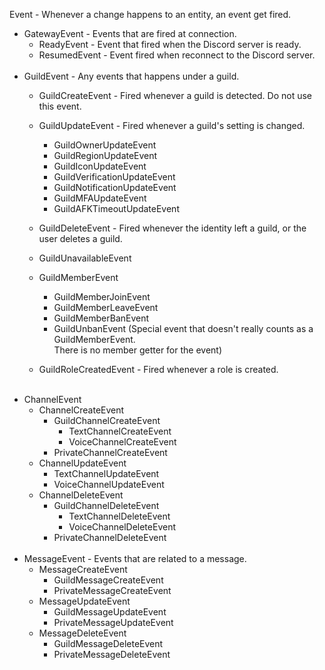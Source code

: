 Event - Whenever a change happens to an entity, an event get fired.
 - GatewayEvent - Events that are fired at connection.
   - ReadyEvent - Event that fired when the Discord server is ready.
   - ResumedEvent - Event fired when reconnect to the Discord server.
    <br />
 - GuildEvent - Any events that happens under a guild.
   - GuildCreateEvent - Fired whenever a guild is detected. Do not use this event.
   - GuildUpdateEvent - Fired whenever a guild's setting is changed.
     - GuildOwnerUpdateEvent
     - GuildRegionUpdateEvent
     - GuildIconUpdateEvent
     - GuildVerificationUpdateEvent
     - GuildNotificationUpdateEvent
     - GuildMFAUpdateEvent
     - GuildAFKTimeoutUpdateEvent

   - GuildDeleteEvent - Fired whenever the identity left a guild, or the user deletes a guild.
   - GuildUnavailableEvent
   - GuildMemberEvent
     - GuildMemberJoinEvent
     - GuildMemberLeaveEvent
     - GuildMemberBanEvent
     - GuildUnbanEvent (Special event that doesn't really counts as a GuildMemberEvent. <br />
       There is no member getter for the event)
   - GuildRoleCreatedEvent - Fired whenever a role is created.
    <br />
 - ChannelEvent
   - ChannelCreateEvent
     - GuildChannelCreateEvent
       - TextChannelCreateEvent
       - VoiceChannelCreateEvent
     - PrivateChannelCreateEvent
   - ChannelUpdateEvent
     - TextChannelUpdateEvent
     - VoiceChannelUpdateEvent
   - ChannelDeleteEvent
     - GuildChannelDeleteEvent
       - TextChannelDeleteEvent
       - VoiceChannelDeleteEvent
     - PrivateChannelDeleteEvent
    <br />
 - MessageEvent - Events that are related to a message.
   - MessageCreateEvent
     - GuildMessageCreateEvent
     - PrivateMessageCreateEvent
   - MessageUpdateEvent
     - GuildMessageUpdateEvent
     - PrivateMessageUpdateEvent
   - MessageDeleteEvent
     - GuildMessageDeleteEvent
     - PrivateMessageDeleteEvent
